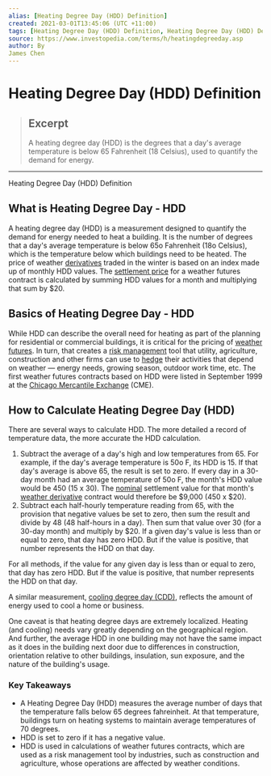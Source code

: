 ```yaml
---
alias: [Heating Degree Day (HDD) Definition]
created: 2021-03-01T13:45:06 (UTC +11:00)
tags: [Heating Degree Day (HDD) Definition, Heating Degree Day (HDD) Definition]
source: https://www.investopedia.com/terms/h/heatingdegreeday.asp
author: By
James Chen
---
```


# Heating Degree Day (HDD) Definition

> ## Excerpt
> A heating degree day (HDD) is the degrees that a day's average temperature is below 65 Fahrenheit (18 Celsius), used to quantify the demand for energy.

---

Heating Degree Day (HDD) Definition
## What is Heating Degree Day - HDD

A heating degree day (HDD) is a measurement designed to quantify the demand for energy needed to heat a building. It is the number of degrees that a day's average temperature is below 65o Fahrenheit (18o Celsius), which is the temperature below which buildings need to be heated. The price of weather [derivatives](https://www.investopedia.com/terms/d/derivative.asp) traded in the winter is based on an index made up of monthly HDD values. The [settlement price](https://www.investopedia.com/terms/s/settlementprice.asp) for a weather futures contract is calculated by summing HDD values for a month and multiplying that sum by $20.

## Basics of Heating Degree Day - HDD

While HDD can describe the overall need for heating as part of the planning for residential or commercial buildings, it is critical for the pricing of [weather futures](https://www.investopedia.com/terms/w/weatherfuture.asp). In turn, that creates a [risk management](https://www.investopedia.com/terms/r/riskmanagement.asp) tool that utility, agriculture, construction and other firms can use to [hedge](https://www.investopedia.com/terms/h/hedge.asp) their activities that depend on weather — energy needs, growing season, outdoor work time, etc. The first weather futures contracts based on HDD were listed in September 1999 at the [Chicago Mercantile Exchange](https://www.investopedia.com/terms/c/cme.asp) (CME).

## How to Calculate Heating Degree Day (HDD)

There are several ways to calculate HDD. The more detailed a record of temperature data, the more accurate the HDD calculation.

1.  Subtract the average of a day's high and low temperatures from 65. For example, if the day's average temperature is 50o F, its HDD is 15. If that day's average is above 65, the result is set to zero. If every day in a 30-day month had an average temperature of 50o F, the month's HDD value would be 450 (15 x 30). The [nominal](https://www.investopedia.com/terms/n/nominal.asp) settlement value for that month's [weather derivative](https://www.investopedia.com/terms/w/weatherderivative.asp) contract would therefore be $9,000 (450 x $20).
2.  Subtract each half-hourly temperature reading from 65, with the provision that negative values be set to zero, then sum the result and divide by 48 (48 half-hours in a day). Then sum that value over 30 (for a 30-day month) and multiply by $20. If a given day's value is less than or equal to zero, that day has zero HDD. But if the value is positive, that number represents the HDD on that day.

For all methods, if the value for any given day is less than or equal to zero, that day has zero HDD. But if the value is positive, that number represents the HDD on that day.

A similar measurement, [cooling degree day (CDD)](https://www.investopedia.com/terms/c/colddegreeday.asp), reflects the amount of energy used to cool a home or business.

One caveat is that heating degree days are extremely localized. Heating (and cooling) needs vary greatly depending on the geographical region. And further, the average HDD in one building may not have the same impact as it does in the building next door due to differences in construction, orientation relative to other buildings, insulation, sun exposure, and the nature of the building's usage.

### Key Takeaways

-   A Heating Degree Day (HDD) measures the average number of days that the temperature falls below 65 degrees fahreinheit. At that temperature, buildings turn on heating systems to maintain average temperatures of 70 degrees.
-   HDD is set to zero if it has a negative value.
-   HDD is used in calculations of weather futures contracts, which are used as a risk management tool by industries, such as construction and agriculture, whose operations are affected by weather conditions.
